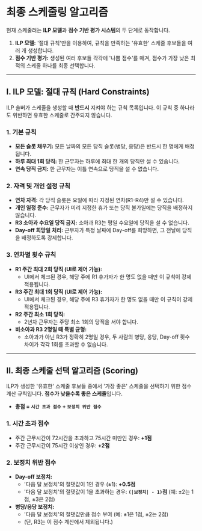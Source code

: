 # 최종 스케줄링 알고리즘

현재 스케줄러는 **ILP 모델**과 **점수 기반 평가 시스템**의 두 단계로 동작합니다.

1.  **ILP 모델:** '절대 규칙'만을 이용하여, 규칙을 만족하는 '유효한' 스케줄 후보들을 여러 개 생성합니다.
2.  **점수 기반 평가:** 생성된 여러 후보들 각각에 '나쁨 점수'를 매겨, 점수가 가장 낮은 최적의 스케줄 하나를 최종 선택합니다.

---

## I. ILP 모델: 절대 규칙 (Hard Constraints)

ILP 솔버가 스케줄을 생성할 때 **반드시** 지켜야 하는 규칙 목록입니다. 이 규칙 중 하나라도 위반하면 유효한 스케줄로 간주되지 않습니다.

### 1. 기본 규칙
*   **모든 슬롯 채우기:** 모든 날짜의 모든 당직 슬롯(병당, 응당)은 반드시 한 명에게 배정됩니다.
*   **하루 최대 1회 당직:** 한 근무자는 하루에 최대 한 개의 당직만 설 수 있습니다.
*   **연속 당직 금지:** 한 근무자는 이틀 연속으로 당직을 설 수 없습니다.

### 2. 자격 및 개인 설정 규칙
*   **연차 자격:** 각 당직 슬롯은 요일에 따라 지정된 연차(R1-R4)만 설 수 있습니다.
*   **개인 일정 준수:** 근무자가 미리 지정한 휴가 또는 당직 불가일에는 당직을 배정하지 않습니다.
*   **R3 소아과 수요일 당직 금지:** 소아과 R3는 평일 수요일에 당직을 설 수 없습니다.
*   **Day-off 희망일 처리:** 근무자가 특정 날짜에 Day-off를 희망하면, 그 전날에 당직을 배정하도록 강제합니다.

### 3. 연차별 횟수 규칙
*   **R1 주간 최대 2회 당직 (UI로 제어 가능):**
    *   UI에서 체크된 경우, 해당 주에 R1 휴가자가 한 명도 없을 때만 이 규칙이 강제 적용됩니다.
*   **R3 주간 최대 1회 당직 (UI로 제어 가능):**
    *   UI에서 체크된 경우, 해당 주에 R3 휴가자가 한 명도 없을 때만 이 규칙이 강제 적용됩니다.
*   **R2 주간 최소 1회 당직:**
    *   2년차 근무자는 주당 최소 1회의 당직을 서야 합니다.
*   **비소아과 R3 2명일 때 특별 균형:**
    *   소아과가 아닌 R3가 정확히 2명일 경우, 두 사람의 병당, 응당, Day-off 횟수 차이가 각각 1회를 초과할 수 없습니다.

---

## II. 최종 스케줄 선택 알고리즘 (Scoring)

ILP가 생성한 '유효한' 스케줄 후보들 중에서 '가장 좋은' 스케줄을 선택하기 위한 점수 계산 규칙입니다. **점수가 낮을수록 좋은 스케줄**입니다.

-   **총점 = `시간 초과 점수` + `보정치 위반 점수`**

### 1. 시간 초과 점수
-   주간 근무시간이 72시간을 초과하고 75시간 미만인 경우: **+1점**
-   주간 근무시간이 75시간 이상인 경우: **+2점**

### 2. 보정치 위반 점수
-   **Day-off 보정치:**
    -   '다음 달 보정치'의 절댓값이 1인 경우 (±1): **+0.5점**
    -   '다음 달 보정치'의 절댓값이 1을 초과하는 경우: **`(|보정치| - 1)`점** (예: ±2는 1점, ±3은 2점)
-   **병당/응당 보정치:**
    -   '다음 달 보정치'의 절댓값만큼 점수 부여 (예: ±1은 1점, ±2는 2점)
    -   (단, R3는 이 점수 계산에서 제외됩니다.)